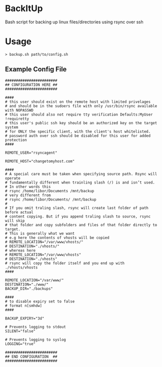 BackItUp
========

Bash script for backing up linux files/directories using rsync over ssh


# Usage
    > backup.sh path/to/config.sh
    
## Example Config File
    
    ########################
    ## CONFIGURATION HERE ##
    ########################
    
    #### 
    # this user should exist on the remote host with limited privelages
    # and should be in the sudoers file with only /usr/bin/rsync available with NOPASSWD
    # this user should also not require tty verification Defaults:MyUser !requiretty
    # this user's public ssh key should be an authorized key on the target system
    # for ONLY the specific client, with the client's host whitelisted.
    # password auth over ssh should be disabled for this user for added protection
    ####
    
    REMOTE_USER="rsyncagent"
    
    REMOTE_HOST="changetomyhost.com"
    
    ####
    # A special care must be taken when specifying source path. Rsync will operate
    # fundamentally different when trainling slash (/) is and isn’t used.
    # In other words this
    # rsync /home/libor/Documents /mnt/backup
    # very different from
    # rsync /home/libor/Documents/ /mnt/backup
    #
    # If you omit traling slash, rsync will create last folder of path before actual 
    # content copying. But if you append traling slash to source, rsync will skip
    # that folder and copy subfolders and files of that folder directly to target.
    # This is generally what we want
    # e.g here the contents of vhosts will be copied
    # REMOTE_LOCATION="/var/www/vhosts/"
    # DESTINATION="./vhosts/"
    # whereas here
    # REMOTE_LOCATION="/var/www/vhosts"
    # DESTINATION="./vhosts"
    # rsync will copy the folder itself and you end up with ./vhosts/vhosts
    ####
    
    REMOTE_LOCATION="/var/www/"
    DESTINATION="./www/"
    BACKUP_DIR="./backups"
    
    ####
    # to disable expiry set to false
    # format n[smhdw]
    ####
    
    BACKUP_EXPIRY="3d"
    
    # Prevents logging to stdout
    SILENT="false"
    
    # Prevents logging to syslog
    LOGGING="true"
    
    ########################
    ## END CONFIGURATION  ##
    ########################    

